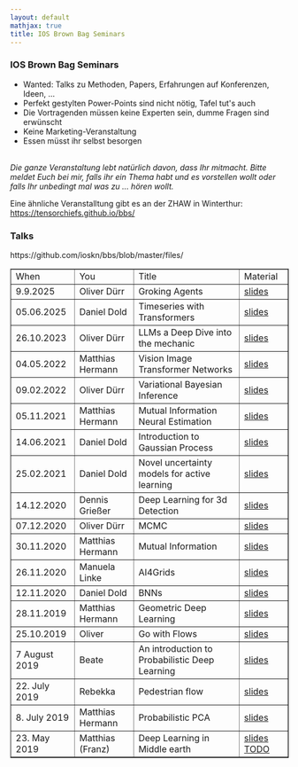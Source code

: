 ```yaml
---
layout: default
mathjax: true
title: IOS Brown Bag Seminars
---
```

<h3>IOS Brown Bag Seminars</h3>

<ul>
	<li/>Wanted: Talks zu Methoden, Papers, Erfahrungen auf Konferenzen, Ideen, ... 
	<li/>Perfekt gestylten Power-Points sind nicht nötig, Tafel tut's auch
	<li/>Die Vortragenden müssen keine Experten sein, dumme Fragen sind erwünscht
	<li/>Keine Marketing-Veranstaltung 
	<li/>Essen müsst ihr selbst besorgen
</ul>
<br>
<em> 
Die ganze Veranstaltung lebt natürlich davon, dass Ihr mitmacht. Bitte meldet Euch bei mir, falls ihr ein Thema habt und es vorstellen wollt oder falls Ihr unbedingt mal was zu ... hören wollt.
</em>

Eine ähnliche Veranstalltung gibt es an der ZHAW in Winterthur: https://tensorchiefs.github.io/bbs/

<h3>Talks</h3>
<table border="1">
<tr>
  <td> When </td>
  <td> You    </td>
  <td> Title  </td>
  <td> Material </td>
</tr>
	https://github.com/ioskn/bbs/blob/master/files/

<tr>
  <td> 9.9.2025 </td>
  <td> Oliver Dürr </td>
  <td> Groking Agents</td>
  <td>
    <a href="files/Grokking_Agents.pdf">slides</a>
  </td>
</tr>

<tr>
  <td> 05.06.2025 </td>
  <td> Daniel Dold </td>
  <td> Timeseries with Transformers </td>
  <td>
    <a href="files/TimeTransformer.pdf">slides</a>
  </td>
</tr>

<tr>
  <td> 26.10.2023 </td>
  <td> Oliver Dürr </td>
  <td> LLMs a Deep Dive into the mechanic</td>
  <td>
    <a href="files/BBS_LMM.pdf">slides</a>
  </td>
</tr>

<tr>
  <td> 04.05.2022 </td>
  <td> Matthias Hermann </td>
  <td> Vision Image Transformer Networks</td>
  <td>
    <a href="files/BrownbagOnVIT.pdf">slides</a>
  </td>
</tr>
	
<tr>
  <td> 09.02.2022 </td>
  <td> Oliver Dürr </td>
  <td> Variational Bayesian Inference</td>
  <td>
    <a href="files/TM-VI-BB_IOS.pdf">slides</a>
  </td>
</tr>

<tr>
  <td> 05.11.2021 </td>
  <td> Matthias Hermann </td>
  <td> Mutual Information Neural Estimation</td>
  <td>
    <a href="files/MINE.pdf">slides</a>
  </td>
</tr>
	
<tr>
  <td> 14.06.2021 </td>
  <td> Daniel Dold </td>
  <td> Introduction to Gaussian Process</td>
  <td>
    <a href="files/GaussianProcess.pdf">slides</a>
  </td>
</tr>
	
<tr>
  <td> 25.02.2021 </td>
  <td> Daniel Dold </td>
  <td> Novel uncertainty models for active learning </td>
  <td>
    <a href="files/ActiveLearning.pdf">slides</a>
  </td>
</tr>

<tr>
  <td> 14.12.2020 </td>
  <td> Dennis Grießer   </td>
  <td> Deep Learning for 3d Detection </td>
   <td>
    <a href="files/deep_learning_3d_detection.pdf">slides</a>
  </td>
</tr>

<tr>
  <td> 07.12.2020 </td>
  <td> Oliver Dürr   </td>
  <td> MCMC </td>
   <td>
    <a href="files/bbs_mcmc.pdf">slides</a>
  </td>
</tr>

<tr>
  <td> 30.11.2020 </td>
  <td> Matthias Hermann   </td>
  <td> Mutual Information </td>
   <td>
    <a href="files/Brownbag%20on%20Mutual%20Information%20Short.pdf">slides</a>
  </td>
</tr>


<tr>
  <td> 26.11.2020 </td>
  <td> Manuela Linke   </td>
  <td> AI4Grids </td>
   <td>
    <a href="files/26112020_AI4Grids_Brownbag.pdf">slides</a>
  </td>
</tr>

<tr>
  <td> 12.11.2020 </td>
  <td> Daniel Dold </td>
  <td> BNNs </td>
   <td>
    <a href="files/IOS-brown-bag-bayesian-neural-networks.pdf">slides</a>
  </td>
</tr>
	
<tr>
  <td> 28.11.2019 </td>
  <td> Matthias Hermann   </td>
  <td> Geometric Deep Learning </td>
   <td>
    <a href="files/IOS-brown-bag-Geometric-Deep-Learning.pdf">slides</a>
  </td>
</tr>


<tr>
  <td> 25.10.2019 </td>
  <td> Oliver   </td>
  <td> Go with Flows </td>
   <td>
    <a href="files/flows_bbs_as_hold_kn.pdf">slides</a>
  </td>
</tr>

<tr>
  <td> 7 August 2019 </td>
  <td> Beate </td>
  <td> An introduction to Probabilistic Deep Learning </td>
  <td>
    <a href="files/intro-probabilistic-DL.pdf">slides</a>
  </td>
  
</tr>
<!---------------->

<tr>
  <td> 22. July 2019</td>
  <td> Rebekka </td>
  <td> Pedestrian flow </td>
  <td>
    <a href="files/BrownBagpFlow.pdf">slides</a>
  </td>
</tr>

<tr>
  <td> 8. July 2019</td>
  <td> Matthias Hermann </td>
  <td> Probabilistic PCA </td>
  <td>
    <a href="files/Brown-Bag-Seminar-2019-Unsupervised-Machine-Learning-Optical-Surface-Inspection.pdf">slides </a>
  </td>
</tr>

<tr>
  <td> 23. May 2019</td>
  <td> Matthias (Franz) </td>
  <td> Deep Learning in Middle earth </td>
  <td>
    <a href="">slides TODO</a>
  </td>
</tr>
</table>
